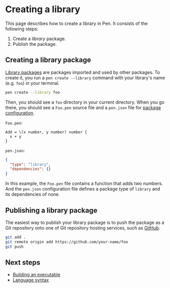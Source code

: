 # Creating a library

This page describes how to create a library in Pen. It consists of the following steps:

1. Create a _library_ package.
1. Publish the package.

## Creating a library package

[Library packages](/references/language/packages.md#library-packages) are packages imported and used by other packages.
To create it, you run a `pen create --library` command with your library's name (e.g. `foo`) in your terminal.

```sh
pen create --library foo
```

Then, you should see a `foo` directory in your current directory. When you go there, you should see a `Foo.pen` source file and a `pen.json` file for [package configuration](/references/language/packages.md#package-configuration).

`Foo.pen`:

```pen
Add = \(x number, y number) number {
  x + y
}
```

`pen.json`:

```json
{
  "type": "library",
  "dependencies": {}
}
```

In this example, the `Foo.pen` file contains a function that adds two numbers. And the `pen.json` configuration file defines a package type of `library` and its dependencies of none.

## Publishing a library package

The easiest way to publish your library package is to push the package as a Git repository onto one of Git repository hosting services, such as [GitHub](https:://github.com).

```sh
git add .
git remote origin add https://github.com/your-name/foo
git push
```

## Next steps

- [Building an executable](building-an-executable.md)
- [Language syntax](/references/language/syntax.md)
